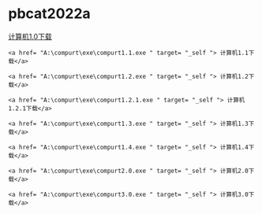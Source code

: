 # pbcat2022a
<!DOCTYPE html/>
<html>
<title>pbcat(pbcat.org)</title>
<go>
	<a href= "A:\compurt\exe\compurt1.0.exe " target= "_self "> 计算机1.0下载</a>

	<a href= "A:\compurt\exe\compurt1.1.exe " target= "_self "> 计算机1.1下载</a>

	<a href= "A:\compurt\exe\compurt1.2.exe " target= "_self "> 计算机1.2下载</a>

	<a href= "A:\compurt\exe\compurt1.2.1.exe " target= "_self "> 计算机1.2.1下载</a>

	<a href= "A:\compurt\exe\compurt1.3.exe " target= "_self "> 计算机1.3下载</a>

	<a href= "A:\compurt\exe\compurt1.4.exe " target= "_self "> 计算机1.4下载</a>

	<a href= "A:\compurt\exe\compurt2.0.exe " target= "_self "> 计算机2.0下载</a>

	<a href= "A:\compurt\exe\compurt3.0.exe " target= "_self "> 计算机3.0下载</a>
</go>
</html>
